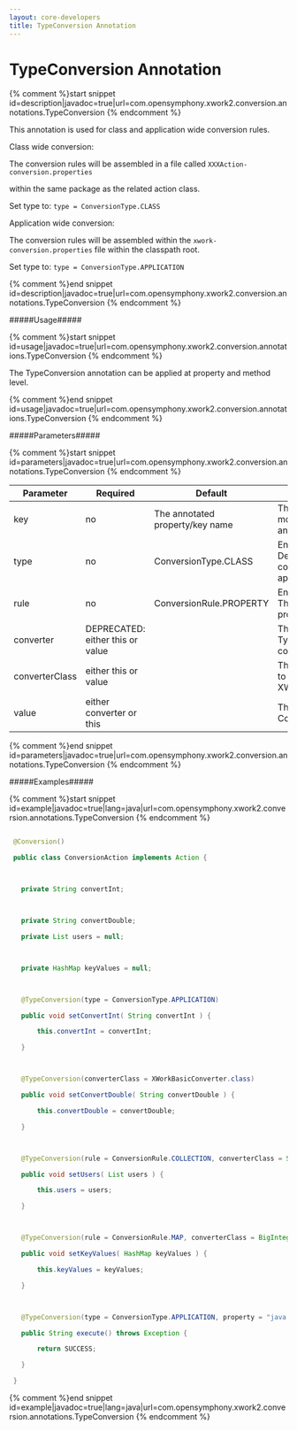 ```yaml
---
layout: core-developers
title: TypeConversion Annotation
---
```


# TypeConversion Annotation



{% comment %}start snippet id=description|javadoc=true|url=com.opensymphony.xwork2.conversion.annotations.TypeConversion {% endcomment %}
<p> <p>This annotation is used for class and application wide conversion rules.</p>

 <p>
 Class wide conversion:<br>
 The conversion rules will be assembled in a file called <code>XXXAction-conversion.properties</code>
 within the same package as the related action class.
 Set type to: <code>type = ConversionType.CLASS</code>
 </p>

 <p>
 Application wide conversion:<br>
 The conversion rules will be assembled within the <code>xwork-conversion.properties</code> file within the classpath root.
 Set type to: <code>type = ConversionType.APPLICATION</code>
 </p></p>
{% comment %}end snippet id=description|javadoc=true|url=com.opensymphony.xwork2.conversion.annotations.TypeConversion {% endcomment %}

#####Usage#####



{% comment %}start snippet id=usage|javadoc=true|url=com.opensymphony.xwork2.conversion.annotations.TypeConversion {% endcomment %}
<p> <p>The TypeConversion annotation can be applied at property and method level.</p></p>
{% comment %}end snippet id=usage|javadoc=true|url=com.opensymphony.xwork2.conversion.annotations.TypeConversion {% endcomment %}

#####Parameters#####



{% comment %}start snippet id=parameters|javadoc=true|url=com.opensymphony.xwork2.conversion.annotations.TypeConversion {% endcomment %}
<p> <table summary="">
 <thead>
 <tr>
 <th>Parameter</th>
 <th>Required</th>
 <th>Default</th>
 <th>Description</th>
 </tr>
 </thead>
 <tbody>
 <tr>
 <td>key</td>
 <td>no</td>
 <td>The annotated property/key name</td>
 <td>The optional property name mostly used within TYPE level annotations.</td>
 </tr>
 <tr>
 <td>type</td>
 <td>no</td>
 <td>ConversionType.CLASS</td>
 <td>Enum value of ConversionType.  Determines whether the conversion should be applied at application or class level.</td>
 </tr>
 <tr>
 <td>rule</td>
 <td>no</td>
 <td>ConversionRule.PROPERTY</td>
 <td>Enum value of ConversionRule. The ConversionRule can be a property, a Collection or a Map.</td>
 </tr>
 <tr>
 <td>converter</td>
 <td>DEPRECATED: either this or value</td>
 <td>&nbsp;</td>
 <td>The class name of the TypeConverter to be used as converter.</td>
 </tr>
 <tr>
 <td>converterClass</td>
 <td>either this or value</td>
 <td>&nbsp;</td>
 <td>The class of the TypeConverter to be used as converter. XWorkBasicConverter by default.</td>
 </tr>
 <tr>
 <td>value</td>
 <td>either converter or this</td>
 <td>&nbsp;</td>
 <td>The value to set for ConversionRule.KEY_PROPERTY.</td>
 </tr>
 </tbody>
 </table>
</p>
{% comment %}end snippet id=parameters|javadoc=true|url=com.opensymphony.xwork2.conversion.annotations.TypeConversion {% endcomment %}

#####Examples#####



{% comment %}start snippet id=example|javadoc=true|lang=java|url=com.opensymphony.xwork2.conversion.annotations.TypeConversion {% endcomment %}

```java
 @Conversion()
 public class ConversionAction implements Action {

   private String convertInt;

   private String convertDouble;
   private List users = null;

   private HashMap keyValues = null;

   @TypeConversion(type = ConversionType.APPLICATION)
   public void setConvertInt( String convertInt ) {
       this.convertInt = convertInt;
   }

   @TypeConversion(converterClass = XWorkBasicConverter.class)
   public void setConvertDouble( String convertDouble ) {
       this.convertDouble = convertDouble;
   }

   @TypeConversion(rule = ConversionRule.COLLECTION, converterClass = String.class)
   public void setUsers( List users ) {
       this.users = users;
   }

   @TypeConversion(rule = ConversionRule.MAP, converterClass = BigInteger.class)
   public void setKeyValues( HashMap keyValues ) {
       this.keyValues = keyValues;
   }

   @TypeConversion(type = ConversionType.APPLICATION, property = "java.util.Date", converterClass = XWorkBasicConverter.class)
   public String execute() throws Exception {
       return SUCCESS;
   }
 }
```

{% comment %}end snippet id=example|javadoc=true|lang=java|url=com.opensymphony.xwork2.conversion.annotations.TypeConversion {% endcomment %}
